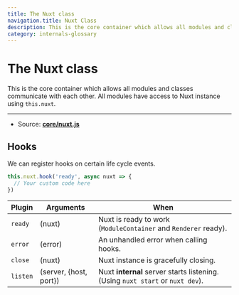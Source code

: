 ```yaml
---
title: The Nuxt class
navigation.title: Nuxt Class
description: This is the core container which allows all modules and classes communicate with each other. All modules have access to Nuxt instance using this.nuxt.
category: internals-glossary
---
```

# The Nuxt class

This is the core container which allows all modules and classes communicate with each other. All modules have access to Nuxt instance using `this.nuxt`.

---

- Source: **[core/nuxt.js](https://github.com/nuxt/nuxt/blob/2.x-dev/packages/core/src/nuxt.js)**

## Hooks

We can register hooks on certain life cycle events.

```js
this.nuxt.hook('ready', async nuxt => {
  // Your custom code here
})
```

| Plugin   | Arguments              | When                                                                           |
| -------- | ---------------------- | ------------------------------------------------------------------------------ |
| `ready`  | (nuxt)                 | Nuxt is ready to work (`ModuleContainer` and `Renderer` ready).                |
| `error`  | (error)                | An unhandled error when calling hooks.                                         |
| `close`  | (nuxt)                 | Nuxt instance is gracefully closing.                                           |
| `listen` | (server, {host, port}) | Nuxt **internal** server starts listening. (Using `nuxt start` or `nuxt dev`). |
